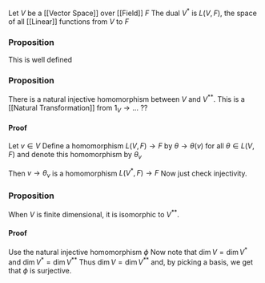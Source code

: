 Let $V$ be a [[Vector Space]] over [[Field]] $F$
The dual $V^{*}$ is $L(V,F)$, the space of all [[Linear]] functions from $V$ to $F$
### Proposition
This is well defined

### Proposition
There is a natural injective homomorphism between $V$ and $V^{* *}$.
This is a [[Natural Transformation]] from $1_{V}\to\dots$ ??
#### Proof
Let $v\in V$
Define a homomorphism $L(V,F)\to F$ 
by $\theta \to \theta(v)$ for all $\theta \in L(V,F)$
and denote this homomorphism by $\theta_{v}$

Then $v\to \theta_{v}$ is a homomorphism $L(V^{*},F)\to F$
Now just check injectivity.

### Proposition
When $V$ is finite dimensional, it is isomorphic to $V^{* *}$.
#### Proof
Use the natural injective homomorphism $\phi$
Now note that $\dim V=\dim V^{*}$ and $\dim V^{*}=\dim V^{* *}$
Thus $\dim V= \dim V^{* *}$ and, by picking a basis, we get that $\phi$ is surjective.
